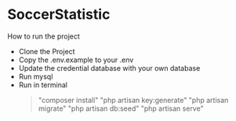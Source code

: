 # SoccerStatistic

How to run the project
- Clone the Project
- Copy the .env.example to your .env
- Update the credential database with your own database
- Run mysql
- Run in terminal
  > "composer install"
  > "php artisan key:generate"
  > "php artisan migrate"
  > "php artisan db:seed"
  > "php artisan serve"
